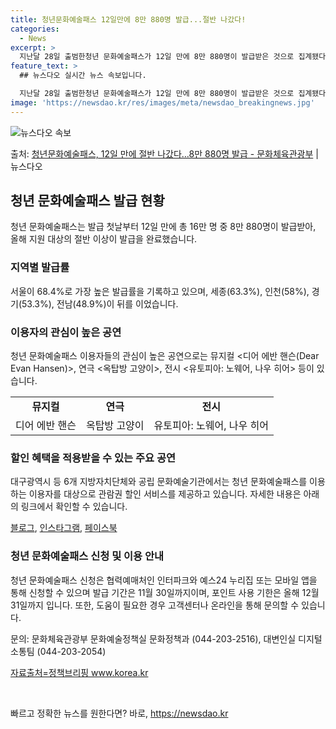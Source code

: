 ```yaml
---
title: 청년문화예술패스 12일만에 8만 880명 발급...절반 나갔다!
categories:
  - News
excerpt: >
  지난달 28일 출범한청년 문화예술패스가 12일 만에 8만 880명이 발급받은 것으로 집계됐다. 이는 올해 지…
feature_text: >
  ## 뉴스다오 실시간 뉴스 속보입니다.

  지난달 28일 출범한청년 문화예술패스가 12일 만에 8만 880명이 발급받은 것으로 집계됐다. 이는 올해 지…
image: 'https://newsdao.kr/res/images/meta/newsdao_breakingnews.jpg'
---
```


![뉴스다오 속보](https://newsdao.kr/res/images/meta/newsdao_breakingnews.jpg)

<p>출처: <a href="https://newsdao.kr/3572" rel="dofollow">청년문화예술패스, 12일 만에 절반 나갔다…8만 880명 발급 - 문화체육관광부</a> | 뉴스다오</p>

<h2 data-ke-size="size26">청년 문화예술패스 발급 현황</h2>

<p data-ke-size="size16">청년 문화예술패스는 발급 첫날부터 12일 만에 총 16만 명 중 8만 880명이 발급받아, 올해 지원 대상의 절반 이상이 발급을 완료했습니다.</p>

<h3>지역별 발급률</h3>
<p data-ke-size="size16">서울이 68.4%로 가장 높은 발급률을 기록하고 있으며, 세종(63.3%), 인천(58%), 경기(53.3%), 전남(48.9%)이 뒤를 이었습니다.</p>

<h3>이용자의 관심이 높은 공연</h3>
<p data-ke-size="size16">청년 문화예술패스 이용자들의 관심이 높은 공연으로는 뮤지컬 &lt;디어 에반 핸슨(Dear Evan Hansen)&gt;, 연극 &lt;옥탑방 고양이&gt;, 전시 &lt;유토피아: 노웨어, 나우 히어&gt; 등이 있습니다.</p>

<table>
	<tr>
		<td style="text-align: center; height: 17px;"><b>뮤지컬</b></td>
		<td style="text-align: center; height: 17px;"><b>연극</b></td>
		<td style="text-align: center; height: 17px;"><b>전시</b></td>
	</tr>
	<tr>
		<td style="text-align: center; height: 17px;">디어 에반 핸슨</td>
		<td style="text-align: center; height: 17px;">옥탑방 고양이</td>
		<td style="text-align: center; height: 17px;">유토피아: 노웨어, 나우 히어</td>
	</tr>
</table>

<h3>할인 혜택을 적용받을 수 있는 주요 공연</h3>
<p data-ke-size="size16">대구광역시 등 6개 지방자치단체와 공립 문화예술기관에서는 청년 문화예술패스를 이용하는 이용자를 대상으로 관람권 할인 서비스를 제공하고 있습니다. 자세한 내용은 아래의 링크에서 확인할 수 있습니다.</p>

<p data-ke-size="size16"><a href="http://blog.naver.com/jump_arko">블로그</a>, <a href="https://www.instagram.com/arkokorea">인스타그램</a>, <a href="https://www.facebook.com/ARKO1004">페이스북</a></p>

<h3>청년 문화예술패스 신청 및 이용 안내</h3>
<p data-ke-size="size16">청년 문화예술패스 신청은 협력예매처인 인터파크와 예스24 누리집 또는 모바일 앱을 통해 신청할 수 있으며 발급 기간은 11월 30일까지이며, 포인트 사용 기한은 올해 12월 31일까지 입니다. 또한, 도움이 필요한 경우 고객센터나 온라인을 통해 문의할 수 있습니다.</p>

<p data-ke-size="size16">문의: 문화체육관광부 문화예술정책실 문화정책과 (044-203-2516), 대변인실 디지털소통팀 (044-203-2054)</p>

<p data-ke-size="size16"> <a href="https://news.korea.kr">자료출처=정책브리핑 www.korea.kr</a></p>

<p data-ke-size="size16">&nbsp;</p> 

빠르고 정확한 뉴스를 원한다면? 바로, <a href="https://newsdao.kr" rel="dofollow">https://newsdao.kr</a>


